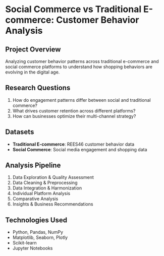 # Social Commerce vs Traditional E-commerce: Customer Behavior Analysis

## Project Overview
Analyzing customer behavior patterns across traditional e-commerce and social commerce platforms to understand how shopping behaviors are evolving in the digital age.

## Research Questions
1. How do engagement patterns differ between social and traditional commerce?
2. What drives customer retention across different platforms?
3. How can businesses optimize their multi-channel strategy?

## Datasets
- **Traditional E-commerce**: REES46 customer behavior data
- **Social Commerce**: Social media engagement and shopping data

## Analysis Pipeline
1. Data Exploration & Quality Assessment
2. Data Cleaning & Preprocessing
3. Data Integration & Harmonization
4. Individual Platform Analysis
5. Comparative Analysis
6. Insights & Business Recommendations

## Technologies Used
- Python, Pandas, NumPy
- Matplotlib, Seaborn, Plotly
- Scikit-learn
- Jupyter Notebooks
